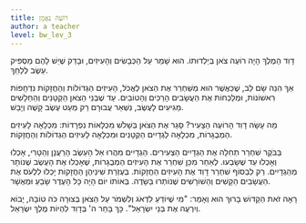 ```yaml
---
title: רוֹעֶה נֶאֱמָן
author: a teacher
level: bw_lev_3
---
```

דָוִד הַמֶלֶךְ הָיָה רוֹעֶה צֹאן בְּיַלְדוּתוֹ. הוּא שָׁמַר עַל הַכְּבָשִׂים וְהָעִיזִים, וּבָדַק שֶׁיֵשׁ לָהֶם מַסְפִּיק עֵשֶׂב לְלַחֵךְ. אַךְ הִנֵה שָׂם לֵב, שֶׁכַּאֲשֶׁר הוּא מְשַׁחְרֵר אֶת הַצֹאן לֶאֱכֹל, הָעִיזִים הַגְדוֹלוֹת וְהַחֲזָקוֹת נִדְחָפוֹת רִאשׁוֹנוֹת, וּמְלַכְחוֹת אֶת הַעֲשָׂבִים הָרַכִּים וְהַטוֹבִים. עַד שֶׁבְּנֵי הַצֹאן הַקְטָנִים וְהַחַלָשִׁים מַגִיעִים לָעֶשֶׂב, נִשְׁאַר עֲבוּרָם רַק מְעַט עֶשֶׂב קָשֶׁה וְיָבֵשׁ. מַה עָשָׂה דָוִד הָרוֹעֶה הַצָעִיר? סָגַר אֶת הַצֹאן בְּשָׁלֹשׁ מִכְלָאוֹת נִפְרָדוֹת: מִכְלָאָה לָעִיזִים הַמְבֻגָרוֹת, מִכְלָאָה לַגְדָיִים הַקְטָנִים וּמִכְלָאָה לָעִיזִים הַגְדוֹלוֹת וְהַחֲזָקוֹת.  בַּבֹּקֶר שִׁחְרֵר תְחִלָה אֶת הַגְדָיִים הַצְעִירִים. הַגְדָיִים מִהֲרוּ אֵל הָעֵשֶׂב הָרַעֲנָן וְהַטָרִי, אָכְלוּ וְאָכְלוּ עַד שֶׁשָׂבְעוּ. לְאַחַר מִכֵּן שִׁחְרֵר אֶת הָעִיזִים הַמְבֻגָרוֹת, שֶׁאָכְלוּ אֶת הָעֶשֶׂב שֶׁנוֹתָר מְהַגְדָיִים. רַק לְבַסוֹף שִׁחְרֵר דָוִד אֶת הָעִיזִים הַחֲזָקוֹת. בְּעֶזְרַת שִׁינֵיהֶן הַחֲזָקוֹת יָכְלוּ לִלְעֹס אֶת הַעֲשָׂבִים הַקָשִׁים וְהַשׁוֹרָשִׁים שֶׁנוֹתְרוּ בַּשָׂדֶה. בְּאוֹתוֹ יוֹם הָיָה כָּל הָעֶדֶר שָׂבֵעַ וּמְאֻשָׁר.  רָאָה זֹאת הַקָדוֹשׁ בָּרוּךְ הוּא וְאָמַר: "מִי שֶׁיוֹדֵעַ לִדְאֹג וְלִשְׁמֹר עַל הַצֹאן בְּצוּרָה כֹּה טוֹבָה, יָבוֹא וְיִרְעֶה אֶת בְּנֵי יִשְׂרָאֵל". כָּךְ בָּחַר ה' בְּדָוִד לִהְיוֹת מֶלֶךְ יִשְׂרָאֵל.